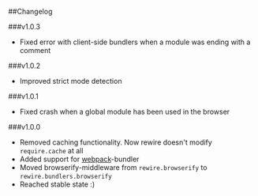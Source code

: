 ##Changelog

###v1.0.3
- Fixed error with client-side bundlers when a module was ending with a comment

###v1.0.2
- Improved strict mode detection

###v1.0.1
- Fixed crash when a global module has been used in the browser

###v1.0.0
- Removed caching functionality. Now rewire doesn't modify `require.cache` at all
- Added support for [webpack](https://github.com/webpack/webpack)-bundler
- Moved browserify-middleware from `rewire.browserify` to `rewire.bundlers.browserify`
- Reached stable  state :)